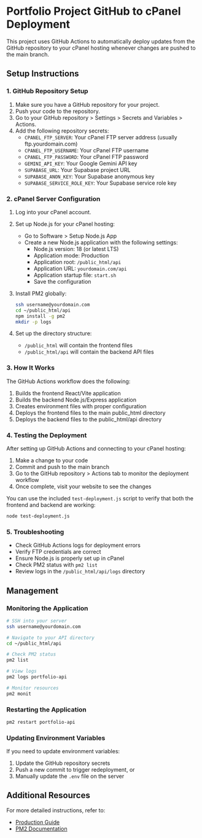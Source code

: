 # Portfolio Project GitHub to cPanel Deployment

This project uses GitHub Actions to automatically deploy updates from the GitHub repository to your cPanel hosting whenever changes are pushed to the main branch.

## Setup Instructions

### 1. GitHub Repository Setup

1. Make sure you have a GitHub repository for your project.
2. Push your code to the repository.
3. Go to your GitHub repository > Settings > Secrets and Variables > Actions.
4. Add the following repository secrets:
   - `CPANEL_FTP_SERVER`: Your cPanel FTP server address (usually ftp.yourdomain.com)
   - `CPANEL_FTP_USERNAME`: Your cPanel FTP username
   - `CPANEL_FTP_PASSWORD`: Your cPanel FTP password
   - `GEMINI_API_KEY`: Your Google Gemini API key
   - `SUPABASE_URL`: Your Supabase project URL
   - `SUPABASE_ANON_KEY`: Your Supabase anonymous key
   - `SUPABASE_SERVICE_ROLE_KEY`: Your Supabase service role key

### 2. cPanel Server Configuration

1. Log into your cPanel account.
2. Set up Node.js for your cPanel hosting:
   - Go to Software > Setup Node.js App
   - Create a new Node.js application with the following settings:
     - Node.js version: 18 (or latest LTS)
     - Application mode: Production
     - Application root: `/public_html/api`
     - Application URL: `yourdomain.com/api`
     - Application startup file: `start.sh`
     - Save the configuration

3. Install PM2 globally:
   ```bash
   ssh username@yourdomain.com
   cd ~/public_html/api
   npm install -g pm2
   mkdir -p logs
   ```

4. Set up the directory structure:
   - `/public_html` will contain the frontend files
   - `/public_html/api` will contain the backend API files

### 3. How It Works

The GitHub Actions workflow does the following:
1. Builds the frontend React/Vite application
2. Builds the backend Node.js/Express application
3. Creates environment files with proper configuration
4. Deploys the frontend files to the main public_html directory
5. Deploys the backend files to the public_html/api directory

### 4. Testing the Deployment

After setting up GitHub Actions and connecting to your cPanel hosting:

1. Make a change to your code
2. Commit and push to the main branch
3. Go to the GitHub repository > Actions tab to monitor the deployment workflow
4. Once complete, visit your website to see the changes

You can use the included `test-deployment.js` script to verify that both the frontend and backend are working:

```bash
node test-deployment.js
```

### 5. Troubleshooting

- Check GitHub Actions logs for deployment errors
- Verify FTP credentials are correct
- Ensure Node.js is properly set up in cPanel
- Check PM2 status with `pm2 list`
- Review logs in the `/public_html/api/logs` directory

## Management

### Monitoring the Application

```bash
# SSH into your server
ssh username@yourdomain.com

# Navigate to your API directory
cd ~/public_html/api

# Check PM2 status
pm2 list

# View logs
pm2 logs portfolio-api

# Monitor resources
pm2 monit
```

### Restarting the Application

```bash
pm2 restart portfolio-api
```

### Updating Environment Variables

If you need to update environment variables:

1. Update the GitHub repository secrets
2. Push a new commit to trigger redeployment, or
3. Manually update the `.env` file on the server

## Additional Resources

For more detailed instructions, refer to:
- [Production Guide](./docs/production-guide.md)
- [PM2 Documentation](https://pm2.keymetrics.io/docs/usage/quick-start/)
